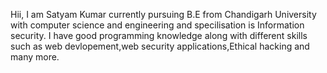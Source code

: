 Hii, I am Satyam Kumar currently pursuing B.E from Chandigarh University with computer science and engineering and specilisation is Information security.
I have good programming knowledge along with different skills such as web devlopement,web security applications,Ethical hacking and many more.

